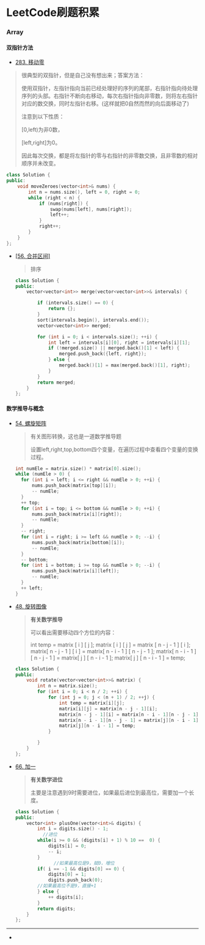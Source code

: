 # LeetCode刷题积累

### Array

#### 双指针方法

+ [283. 移动零](https://leetcode-cn.com/problems/move-zeroes/)

> 很典型的双指针，但是自己没有想出来；答案方法：
>
> 使用双指针，左指针指向当前已经处理好的序列的尾部，右指针指向待处理序列的头部。右指针不断向右移动，每次右指针指向非零数，则将左右指针对应的数交换，同时左指针右移。(这样就把0自然而然的向后面移动了)
>
> 注意到以下性质：
>
> [0,left)为非0数，
>
> [left,right]为0。
>
> 因此每次交换，都是将左指针的零与右指针的非零数交换，且非零数的相对顺序并未改变。

```c++
class Solution {
public:
    void moveZeroes(vector<int>& nums) {
        int n = nums.size(), left = 0, right = 0;
        while (right < n) {
            if (nums[right]) {
                swap(nums[left], nums[right]);
                left++;
            }
            right++;
        }
    }
};
```

+ [[56. 合并区间]](https://leetcode-cn.com/problems/insert-interval/)

  > 排序

  ```c++
  class Solution {
  public:
      vector<vector<int>> merge(vector<vector<int>>& intervals) {
  
          if (intervals.size() == 0) {
              return {};
          }
          sort(intervals.begin(), intervals.end());
          vector<vector<int>> merged;
  
          for (int i = 0; i < intervals.size(); ++i) {
              int left = intervals[i][0], right = intervals[i][1];
              if (!merged.size() || merged.back()[1] < left) {
                  merged.push_back({left, right});
              } else {
                  merged.back()[1] = max(merged.back()[1], right);
              }
          }
          return merged;
      }
  };
  ```



#### 数学推导与概念

+ [54. 螺旋矩阵](https://leetcode-cn.com/problems/spiral-matrix/)

  > 有关图形转换，这也是一道数学推导题
  >
  > 设置left,right,top,bottom四个变量，在遍历过程中查看四个变量的变换过程。

  ```c++
  int numEle = matrix.size() * matrix[0].size();
  while (numEle > 0) {
  	for (int i = left; i <= right && numEle > 0; ++i) {
  		nums.push_back(matrix[top][i]);
  		-- numEle;
  	}
  	++ top;
  	for (int i = top; i <= bottom && numEle > 0; ++i) {
  		nums.push_back(matrix[i][right]);
  		-- numEle;
  	}
  	-- right;
  	for (int i = right; i >= left && numEle > 0; --i) {
  		nums.push_back(matrix[bottom][i]);
  		-- numEle;
  	}
  	-- bottom;
  	for (int i = bottom; i >= top && numEle > 0; --i) {
  		nums.push_back(matrix[i][left]);
  		-- numEle;
  	}
  	++ left;
  }
  ```





+ [48. 旋转图像](https://leetcode-cn.com/problems/rotate-image/)

  > **有关数学推导**
  >
  > 可以看出需要移动四个方位的内容：
  >
  > int temp = matrix [ i ] [ j ];
  > matrix [ i ] [ j ]  = matrix [ n - j - 1 ] [ i ];
  > matrix[ n - j - 1 ] [ i ] = matrix[ n - i - 1 ] [ n - j - 1 ];
  > matrix[ n - i - 1 ] [ n - j - 1 ] = matrix[ j ] [ n - i - 1 ];
  > matrix[ j ] [ n - i - 1 ] = temp;

  ```c++
  class Solution {
  public:
      void rotate(vector<vector<int>>& matrix) {
          int n = matrix.size();
          for (int i = 0; i < n / 2; ++i) {
              for (int j = 0; j < (n + 1) / 2; ++j) {
                  int temp = matrix[i][j];
                  matrix[i][j] = matrix[n - j - 1][i];
                  matrix[n - j - 1][i] = matrix[n - i - 1][n - j - 1];
                  matrix[n - i - 1][n - j - 1] = matrix[j][n - i - 1];
                  matrix[j][n - i - 1] = temp;
              }
  
          }
      }
  };
  ```



+ [66. 加一](https://leetcode-cn.com/problems/plus-one/)

  > **有关数学进位**
  >
  > 主要是注意遇到9时需要进位，如果最后进位到最高位，需要加一个长度。

  ```c++
  class Solution {
  public:
      vector<int> plusOne(vector<int>& digits) {
          int i = digits.size() - 1;
        	//进位
          while(i >= 0 && (digits[i] + 1) % 10 ==  0) {
              digits[i] = 0;
              -- i;
          }
  				//如果最高位是9，赋0，增位
          if( i == -1 && digits[0] == 0) {
              digits[0] = 1;
              digits.push_back(0);
          //如果最高位不是9，直接+1
          } else {
              ++ digits[i];
          }
          return digits;
      }
  };
  ```

---

+ 
